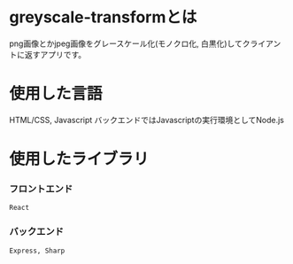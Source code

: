 # greyscale-transformとは
png画像とかjpeg画像をグレースケール化(モノクロ化, 白黒化)してクライアントに返すアプリです。

# 使用した言語
HTML/CSS, Javascript
バックエンドではJavascriptの実行環境としてNode.js

# 使用したライブラリ
  ### フロントエンド
    React
  ### バックエンド
    Express, Sharp
